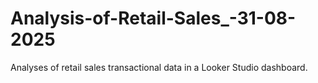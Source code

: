 # Analysis-of-Retail-Sales_-31-08-2025
Analyses of retail sales transactional data in a Looker Studio dashboard. 
